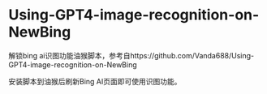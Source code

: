 # Using-GPT4-image-recognition-on-NewBing
解锁bing ai识图功能油猴脚本，参考自https://github.com/Vanda688/Using-GPT4-image-recognition-on-NewBing


安装脚本到油猴后刷新Bing AI页面即可使用识图功能。
